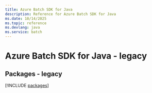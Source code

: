 ```yaml
---
title: Azure Batch SDK for Java
description: Reference for Azure Batch SDK for Java
ms.date: 10/14/2025
ms.topic: reference
ms.devlang: java
ms.service: batch
---
```

# Azure Batch SDK for Java - legacy
## Packages - legacy
[!INCLUDE [packages](batch-index.md)]